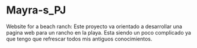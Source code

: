 # Mayra-s_PJ
Website for a beach ranch:
Este proyecto va orientado a desarrollar una pagina web para un rancho en la playa. Esta siendo un poco complicado ya que tengo que refrescar todos mis antiguos conocimientos.
